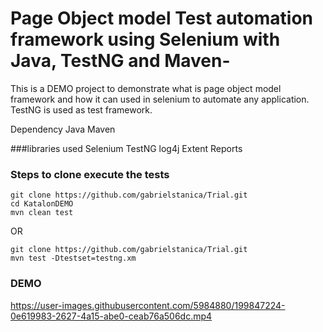 # Page Object model Test automation framework using Selenium with Java, TestNG and Maven-
This is a DEMO project to demonstrate what is page object model framework and how it can used in selenium to automate any application.
TestNG is used as test framework.

Dependency
Java
Maven

###libraries used
Selenium
TestNG
log4j
Extent Reports

### Steps to clone execute the tests
```
git clone https://github.com/gabrielstanica/Trial.git
cd KatalonDEMO
mvn clean test
```
OR
```
git clone https://github.com/gabrielstanica/Trial.git
mvn test -Dtestset=testng.xm
```


### DEMO

https://user-images.githubusercontent.com/5984880/199847224-0e619983-2627-4a15-abe0-ceab76a506dc.mp4

